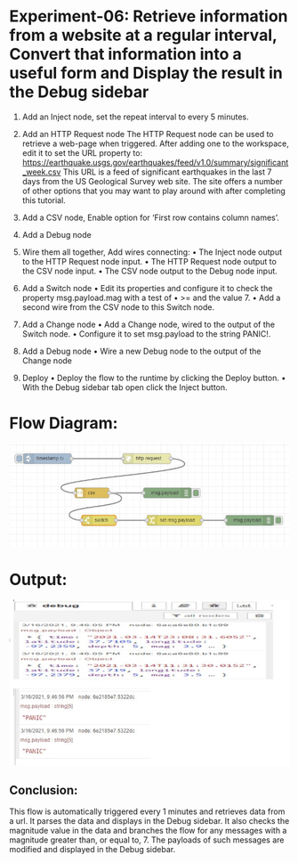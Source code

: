 # Experiment-06: Retrieve information from a website at a regular interval, Convert that information into a useful form and Display the result in the Debug sidebar
1. Add an Inject node, set the repeat interval to every 5 minutes.
2. Add an HTTP Request node
The HTTP Request node can be used to retrieve a web-page when triggered.
After adding one to the workspace, edit it to set the URL property to: https://earthquake.usgs.gov/earthquakes/feed/v1.0/summary/significant_week.csv
This URL is a feed of significant earthquakes in the last 7 days from the US Geological Survey web site.
The site offers a number of other options that you may want to play around with after completing this tutorial.

3. Add a CSV node, Enable option for ‘First row contains column names’.
4. Add a Debug node
5. Wire them all together, Add wires connecting:
•	The Inject node output to the HTTP Request node input.
•	The HTTP Request node output to the CSV node input.
•	The CSV node output to the Debug node input.
6. Add a Switch node
•	Edit its properties and configure it to check the property msg.payload.mag with a test of
•	>= and the value 7.
•	Add a second wire from the CSV node to this Switch node.
7. Add a Change node
•	Add a Change node, wired to the output of the Switch node.
•	Configure it to set msg.payload to the string PANIC!.
8. Add a Debug node
•	Wire a new Debug node to the output of the Change node
9. Deploy
•	Deploy the flow to the runtime by clicking the Deploy button.
•	With the Debug sidebar tab open click the Inject button.



# Flow Diagram:
![outcome](./input.jpg)

# Output:
![outcome](./output.jpg)

## Conclusion:
This flow is automatically triggered every 1 minutes and retrieves data from a url. It parses the data and displays in the Debug sidebar. It also checks the magnitude value in the data and branches the flow for any messages with a magnitude greater than, or equal to, 7. The payloads of such messages are modified and displayed in the Debug sidebar.

